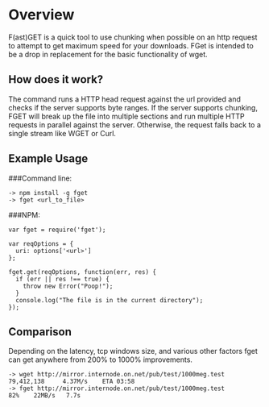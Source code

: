 # Overview
F(ast)GET is a quick tool to use chunking when possible on an http request to attempt to get maximum speed for your downloads.  FGet is intended to be a drop in replacement for the basic functionality of wget.

## How does it work?
The command runs a HTTP head request against the url provided and checks if the server supports byte ranges.  If the server supports chunking, FGET will break up the file into multiple sections and run multiple HTTP requests in parallel against the server.  Otherwise, the request falls back to a single stream like WGET or Curl.

## Example Usage
###Command line:

```
-> npm install -g fget
-> fget <url_to_file>
```

###NPM:

```
var fget = require('fget');

var reqOptions = {
  uri: options['<url>']
};

fget.get(reqOptions, function(err, res) {
  if (err || res !== true) {
    throw new Error("Poop!");
  }
  console.log("The file is in the current directory");
});
```

## Comparison
Depending on the latency, tcp windows size, and various other factors fget can get anywhere from 200% to 1000% improvements.

```
-> wget http://mirror.internode.on.net/pub/test/1000meg.test
79,412,138     4.37M/s    ETA 03:58
-> fget http://mirror.internode.on.net/pub/test/1000meg.test     
82%    22MB/s   7.7s
```

